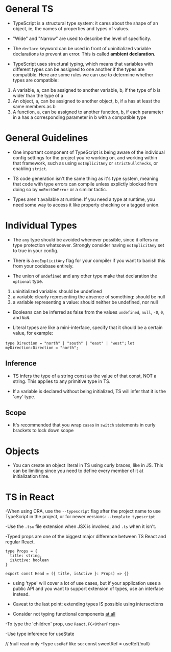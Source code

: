 # General TS

- TypeScript is a structural type system: it cares about the shape of an object, ie, the names of properties and types of values.

- "Wide" and "Narrow" are used to describe the level of specificity.

- The `declare` keyword can be used in front of uninitialized variable declarations to prevent an error. This is called **ambient declaration**.

- TypeScript uses structural typing, which means that variables with different types can be assigned to one another if the types are compatible. Here are some rules we can use to determine whether types are compatible:

1) A variable, a, can be assigned to another variable, b, if the type of b is wider than the type of a
2) An object, a, can be assigned to another object, b, if a has at least the same members as b
3) A function, a, can be assigned to another function, b, if each parameter in a has a corresponding parameter in b with a compatible type

# General Guidelines

- One important component of TypeScript is being aware of the individual config settings for the project you're working on, and working within that framework, such as using `noImplicitAny` or `strictNullChecks`, or enabling `strict`.

- TS code generation isn't the same thing as it's type system, meaning that code with type errors can compile unless explictly blocked from doing so by `noEmitOnError` or a similar tactic.

- Types aren't available at runtime. If you need a type at runtime, you need some way to access it like property checking or a tagged union. 

# Individual Types

- The `any` type should be avoided whenever possible, since it offers no type protection whatsoever. Strongly consider having `noImplicitAny` set
to true in your config.
- There is a `noExplicitAny` flag for your compiler if you want to banish this from your codebase entirely.

- The union of `undefined` and any other type make that declaration the `optional` type.

1) uninitialized variable: should be undefined
2) a variable clearly representing the absence of something: should be null
3) a variable representing a value: should neither be undefined, nor null

- Booleans can be inferred as false from the values `undefined`, `null`, `-0`, `0`, and `NaN`.

- Literal types are like a mini-interface, specify that it should be a certain value, for example:

`type Direction = "north" | "south" | "east" | "west";`
`let myDirection:Direction = "north";`

## Inference

- TS infers the type of a string const as the value of that const, NOT a string. This applies to any primitive type in TS.

- If a variable is declared without being initialized, TS will infer that it is the 'any' type.

## Scope

- It's recommended that you wrap `case`s in `switch` statements in curly brackets to lock down scope

# Objects

- You can create an object literal in TS using curly braces, like in JS. This can be 
  limiting since you need to define every member of it at initialization time.



# TS in React

-When using CRA, use the `--typescript` flag after the project name to use TypeScript in the project, or for newer versions: `--template typescript`

-Use the `.tsx` file extension when JSX is involved, and `.ts` when it isn't.

-Typed props are one of the biggest major difference between TS React and regular React.

```   
type Props = {
  title: string,
  isActive: boolean
}

export const Head = ({ title, isActive }: Props) => {}
```

- using 'type' will cover a lot of use cases, but if your application uses a public API and you want to support 
  extension of types, use an interface instead.

- Caveat to the last point: extending types IS possible using intersections

- Consider not typing functional components [at all](https://github.com/facebook/create-react-app/pull/8177)

-To type the 'children' prop, use `React.FC<OtherProps>`

-Use type inference for useState

// !null read only
-Type `useRef` like so: const sweetRef = useRef<HTMLInputElement>(!null)